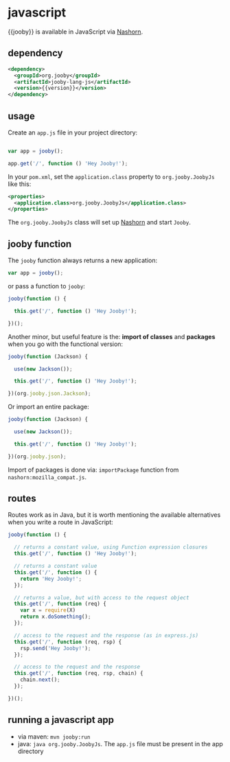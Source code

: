 # javascript

{{jooby}} is available in JavaScript via [Nashorn](http://openjdk.java.net/projects/nashorn/).

## dependency

```xml
<dependency>
  <groupId>org.jooby</groupId>
  <artifactId>jooby-lang-js</artifactId>
  <version>{{version}}</version>
</dependency>
```

## usage

Create an `app.js` file in your project directory: 

```js

var app = jooby();

app.get('/', function () 'Hey Jooby!');

```

In your `pom.xml`, set the `application.class` property to `org.jooby.JoobyJs` like this:

```xml
<properties>
  <application.class>org.jooby.JoobyJs</application.class>
</properties>
```

The `org.jooby.JoobyJs` class will set up [Nashorn](http://openjdk.java.net/projects/nashorn/) and start `Jooby`.

## jooby function

The ```jooby``` function always returns a new application:

```js
var app = jooby();
```

or pass a function to ```jooby```:

```js
jooby(function () {

  this.get('/', function () 'Hey Jooby!');

})();
```

Another minor, but useful feature is the: **import of classes** and **packages** when you go with the functional version:

```js
jooby(function (Jackson) {

  use(new Jackson());

  this.get('/', function () 'Hey Jooby!');

})(org.jooby.json.Jackson);
```

Or import an entire package:

```js
jooby(function (Jackson) {

  use(new Jackson());

  this.get('/', function () 'Hey Jooby!');

})(org.jooby.json);
```

Import of packages is done via: ```importPackage``` function from ```nashorn:mozilla_compat.js```.

## routes

Routes work as in Java, but it is worth mentioning the available alternatives when you write a route in JavaScript:

```js
jooby(function () {

  // returns a constant value, using Function expression closures
  this.get('/', function () 'Hey Jooby!');

  // returns a constant value
  this.get('/', function () {
    return 'Hey Jooby!';
  });

  // returns a value, but with access to the request object
  this.get('/', function (req) {
    var x = require(X)
    return x.doSomething();
  });

  // access to the request and the response (as in express.js)
  this.get('/', function (req, rsp) {
    rsp.send('Hey Jooby!');
  });

  // access to the request and the response
  this.get('/', function (req, rsp, chain) {
    chain.next();
  });

})();
```

## running a javascript app

* via maven: ```mvn jooby:run```
* java: ```java org.jooby.JoobyJs```. The ```app.js``` file must be present in the app directory
